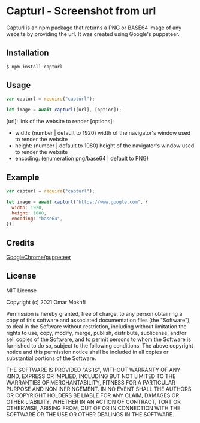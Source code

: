 # Capturl - Screenshot from url

Capturl is an npm package that returns a PNG or BASE64 image of any website by providing the url. It was created using Google's puppeteer.

## Installation

```js
$ npm install capturl
```

## Usage

```js
var capturl = require("capturl");

let image = await capturl([url], [option]);
```

[url]: link of the website to render
[options]:

- width: (number | default to 1920) width of the navigator's window used to render the website
- height: (number | default to 1080) height of the navigator's window used to render the website
- encoding: (enumeration png/base64 | default to PNG)

## Example

```js
var capturl = require("capturl");

let image = await capturl("https://www.google.com", {
  width: 1920,
  height: 1080,
  encoding: "base64",
});
```

## Credits

[GoogleChrome/puppeteer](https://github.com/puppeteer/puppeteer)

## License

MIT License

Copyright (c) 2021 Omar Mokhfi

Permission is hereby granted, free of charge, to any person obtaining a copy of this software and associated documentation files (the "Software"), to deal in the Software without restriction, including without limitation the rights to use, copy, modify, merge, publish, distribute, sublicense, and/or sell copies of the Software, and to permit persons to whom the Software is furnished to do so, subject to the following conditions: The above copyright notice and this permission notice shall be included in all copies or substantial portions of the Software.

THE SOFTWARE IS PROVIDED "AS IS", WITHOUT WARRANTY OF ANY KIND, EXPRESS OR IMPLIED, INCLUDING BUT NOT LIMITED TO THE WARRANTIES OF MERCHANTABILITY, FITNESS FOR A PARTICULAR PURPOSE AND NON INFRINGEMENT. IN NO EVENT SHALL THE AUTHORS OR COPYRIGHT HOLDERS BE LIABLE FOR ANY CLAIM, DAMAGES OR OTHER LIABILITY, WHETHER IN AN ACTION OF CONTRACT, TORT OR OTHERWISE, ARISING FROM, OUT OF OR IN CONNECTION WITH THE SOFTWARE OR THE USE OR OTHER DEALINGS IN THE SOFTWARE.

